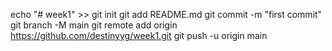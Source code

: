 echo "# week1" >> 
git init
git add README.md
git commit -m "first commit"
git branch -M main
git remote add origin https://github.com/destinyyg/week1.git
git push -u origin main
